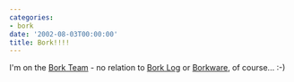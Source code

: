 ```yaml
---
categories:
- bork
date: '2002-08-03T00:00:00'
title: Bork!!!!
---
```



I'm on the [Bork Team](http://www.kurup.org/images/med-bork-team.jpg) - no relation to [Bork Log](http://badgertronics.com/blog) or [Borkware](http://borkware.com), of course... :-)
